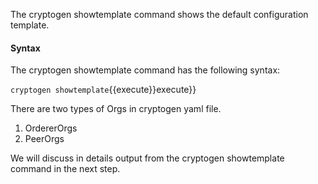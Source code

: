 

The cryptogen showtemplate command shows the default configuration template.

#### Syntax
The cryptogen showtemplate command has the following syntax:

`cryptogen showtemplate`{{execute}}execute}}

There are two types of Orgs in cryptogen yaml file.
1. OrdererOrgs
2. PeerOrgs

We will discuss in details output from the cryptogen showtemplate command in the next step.